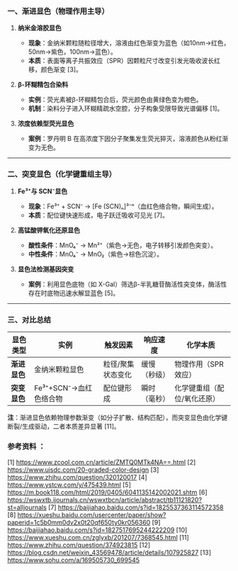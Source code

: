 ### **一、渐进显色（物理作用主导）**
1. **纳米金溶胶显色**  
   - **现象**：金纳米颗粒随粒径增大，溶液由红色渐变为蓝色（如10nm→红色，50nm→紫色，100nm→蓝色）。  
   - **本质**：表面等离子共振效应（SPR）因颗粒尺寸改变引发光吸收波长红移，颜色渐变 [3]。  

2. **β-环糊精包合染料**  
   - **实例**：荧光素被β-环糊精包合后，荧光颜色由黄绿色变为橙色。  
   - **机制**：染料分子进入环糊精疏水空腔，分子构象受限导致光谱偏移 [1]。  

3. **浓度依赖型荧光显色**  
   - **案例**：罗丹明 B 在高浓度下因分子聚集发生荧光猝灭，溶液颜色从粉红渐变为无色。  

---

### **二、突变显色（化学键重组主导）**
1. **Fe³⁺与 SCN⁻显色**  
   - **现象**：Fe³⁺ + SCN⁻ → [Fe (SCN)ₙ]³⁻ⁿ（血红色络合物，瞬间生成）。  
   - **本质**：配位键快速形成，电子跃迁吸收可见光 [7]。  

2. **高锰酸钾氧化还原显色**  
   - **酸性条件**：MnO₄⁻ → Mn²⁺（紫色→无色，电子转移引发颜色突变）。  
   - **中性条件**：MnO₄⁻ → MnO₂（紫色→棕色沉淀）。  

3. **显色法检测基因突变**  
   - **案例**：利用显色底物（如 X-Gal）筛选β-半乳糖苷酶活性突变体，酶活性存在时底物迅速水解显蓝色 [5]。  

---

### **三、对比总结**
| **显色类型** | **实例**                  | **触发因素**       | **响应速度** | **化学本质**              |  
|--------------|---------------------------|--------------------|--------------|---------------------------|  
| **渐进显色** | 金纳米颗粒显色            | 粒径/聚集状态变化  | 缓慢（秒级） | 物理作用（SPR 效应）       |  
| **突变显色** | Fe³⁺+SCN⁻→血红色络合物    | 配位键形成         | 瞬时（毫秒） | 化学键重组（配位/氧化还原）|  

**注**：渐进显色依赖物理参数渐变（如分子扩散、结构匹配），而突变显色由化学键断裂/生成驱动，二者本质差异显著 [11]。

### 参考资料 ：
[1] https://www.zcool.com.cn/article/ZMTQ0MTk4NA==.html
[2] https://www.uisdc.com/20-graded-color-design
[3] https://www.zhihu.com/question/320120017
[4] https://www.ystcw.com/y/475439.html
[5] https://m.book118.com/html/2019/0405/6041135142002021.shtm
[6] https://wswxtb.ijournals.cn/wswxtbcn/article/abstract/tb11121820?st=alljournals
[7] https://baijiahao.baidu.com/s?id=1825537363114572358
[8] https://xueshu.baidu.com/usercenter/paper/show?paperid=1c5b0mm0dv2x0t20qf650ty0kr056360
[9] https://baijiahao.baidu.com/s?id=1827517695244222209
[10] https://www.xueshu.com.cn/zglyxb/201207/7368545.html
[11] https://www.zhihu.com/question/374923815
[12] https://blog.csdn.net/weixin_43569478/article/details/107925827
[13] https://www.sohu.com/a/169505730_699545